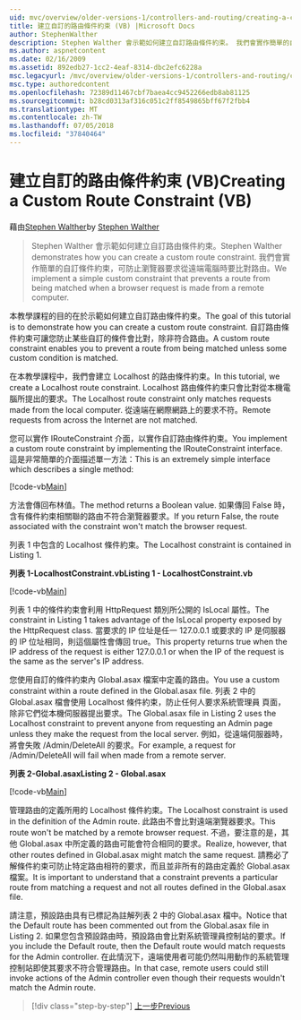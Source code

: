 ```yaml
---
uid: mvc/overview/older-versions-1/controllers-and-routing/creating-a-custom-route-constraint-vb
title: 建立自訂的路由條件約束 (VB) |Microsoft Docs
author: StephenWalther
description: Stephen Walther 會示範如何建立自訂路由條件約束。 我們會實作簡單的自訂條件約束可以防止路由比對 w...
ms.author: aspnetcontent
ms.date: 02/16/2009
ms.assetid: 892edb27-1cc2-4eaf-8314-dbc2efc6228a
msc.legacyurl: /mvc/overview/older-versions-1/controllers-and-routing/creating-a-custom-route-constraint-vb
msc.type: authoredcontent
ms.openlocfilehash: 72389d11467cbf7baea4cc9452266edb8ab81125
ms.sourcegitcommit: b28cd0313af316c051c2ff8549865bff67f2fbb4
ms.translationtype: MT
ms.contentlocale: zh-TW
ms.lasthandoff: 07/05/2018
ms.locfileid: "37840464"
---
```

<a name="creating-a-custom-route-constraint-vb"></a><span data-ttu-id="be97a-104">建立自訂的路由條件約束 (VB)</span><span class="sxs-lookup"><span data-stu-id="be97a-104">Creating a Custom Route Constraint (VB)</span></span>
====================
<span data-ttu-id="be97a-105">藉由[Stephen Walther](https://github.com/StephenWalther)</span><span class="sxs-lookup"><span data-stu-id="be97a-105">by [Stephen Walther](https://github.com/StephenWalther)</span></span>

> <span data-ttu-id="be97a-106">Stephen Walther 會示範如何建立自訂路由條件約束。</span><span class="sxs-lookup"><span data-stu-id="be97a-106">Stephen Walther demonstrates how you can create a custom route constraint.</span></span> <span data-ttu-id="be97a-107">我們會實作簡單的自訂條件約束，可防止瀏覽器要求從遠端電腦時要比對路由。</span><span class="sxs-lookup"><span data-stu-id="be97a-107">We implement a simple custom constraint that prevents a route from being matched when a browser request is made from a remote computer.</span></span>


<span data-ttu-id="be97a-108">本教學課程的目的在於示範如何建立自訂路由條件約束。</span><span class="sxs-lookup"><span data-stu-id="be97a-108">The goal of this tutorial is to demonstrate how you can create a custom route constraint.</span></span> <span data-ttu-id="be97a-109">自訂路由條件約束可讓您防止某些自訂的條件會比對，除非符合路由。</span><span class="sxs-lookup"><span data-stu-id="be97a-109">A custom route constraint enables you to prevent a route from being matched unless some custom condition is matched.</span></span>

<span data-ttu-id="be97a-110">在本教學課程中，我們會建立 Localhost 的路由條件約束。</span><span class="sxs-lookup"><span data-stu-id="be97a-110">In this tutorial, we create a Localhost route constraint.</span></span> <span data-ttu-id="be97a-111">Localhost 路由條件約束只會比對從本機電腦所提出的要求。</span><span class="sxs-lookup"><span data-stu-id="be97a-111">The Localhost route constraint only matches requests made from the local computer.</span></span> <span data-ttu-id="be97a-112">從遠端在網際網路上的要求不符。</span><span class="sxs-lookup"><span data-stu-id="be97a-112">Remote requests from across the Internet are not matched.</span></span>

<span data-ttu-id="be97a-113">您可以實作 IRouteConstraint 介面，以實作自訂路由條件約束。</span><span class="sxs-lookup"><span data-stu-id="be97a-113">You implement a custom route constraint by implementing the IRouteConstraint interface.</span></span> <span data-ttu-id="be97a-114">這是非常簡單的介面描述單一方法：</span><span class="sxs-lookup"><span data-stu-id="be97a-114">This is an extremely simple interface which describes a single method:</span></span>

[!code-vb[Main](creating-a-custom-route-constraint-vb/samples/sample1.vb)]

<span data-ttu-id="be97a-115">方法會傳回布林值。</span><span class="sxs-lookup"><span data-stu-id="be97a-115">The method returns a Boolean value.</span></span> <span data-ttu-id="be97a-116">如果傳回 False 時，含有條件約束相關聯的路由不符合瀏覽器要求。</span><span class="sxs-lookup"><span data-stu-id="be97a-116">If you return False, the route associated with the constraint won't match the browser request.</span></span>

<span data-ttu-id="be97a-117">列表 1 中包含的 Localhost 條件約束。</span><span class="sxs-lookup"><span data-stu-id="be97a-117">The Localhost constraint is contained in Listing 1.</span></span>

<span data-ttu-id="be97a-118">**列表 1-LocalhostConstraint.vb**</span><span class="sxs-lookup"><span data-stu-id="be97a-118">**Listing 1 - LocalhostConstraint.vb**</span></span>

[!code-vb[Main](creating-a-custom-route-constraint-vb/samples/sample2.vb)]

<span data-ttu-id="be97a-119">列表 1 中的條件約束會利用 HttpRequest 類別所公開的 IsLocal 屬性。</span><span class="sxs-lookup"><span data-stu-id="be97a-119">The constraint in Listing 1 takes advantage of the IsLocal property exposed by the HttpRequest class.</span></span> <span data-ttu-id="be97a-120">當要求的 IP 位址是任一 127.0.0.1 或要求的 IP 是伺服器的 IP 位址相同，則這個屬性會傳回 true。</span><span class="sxs-lookup"><span data-stu-id="be97a-120">This property returns true when the IP address of the request is either 127.0.0.1 or when the IP of the request is the same as the server's IP address.</span></span>

<span data-ttu-id="be97a-121">您使用自訂的條件約束內 Global.asax 檔案中定義的路由。</span><span class="sxs-lookup"><span data-stu-id="be97a-121">You use a custom constraint within a route defined in the Global.asax file.</span></span> <span data-ttu-id="be97a-122">列表 2 中的 Global.asax 檔會使用 Localhost 條件約束，防止任何人要求系統管理員 頁面，除非它們從本機伺服器提出要求。</span><span class="sxs-lookup"><span data-stu-id="be97a-122">The Global.asax file in Listing 2 uses the Localhost constraint to prevent anyone from requesting an Admin page unless they make the request from the local server.</span></span> <span data-ttu-id="be97a-123">例如，從遠端伺服器時，將會失敗 /Admin/DeleteAll 的要求。</span><span class="sxs-lookup"><span data-stu-id="be97a-123">For example, a request for /Admin/DeleteAll will fail when made from a remote server.</span></span>

<span data-ttu-id="be97a-124">**列表 2-Global.asax**</span><span class="sxs-lookup"><span data-stu-id="be97a-124">**Listing 2 - Global.asax**</span></span>

[!code-vb[Main](creating-a-custom-route-constraint-vb/samples/sample3.vb)]

<span data-ttu-id="be97a-125">管理路由的定義所用的 Localhost 條件約束。</span><span class="sxs-lookup"><span data-stu-id="be97a-125">The Localhost constraint is used in the definition of the Admin route.</span></span> <span data-ttu-id="be97a-126">此路由不會比對遠端瀏覽器要求。</span><span class="sxs-lookup"><span data-stu-id="be97a-126">This route won't be matched by a remote browser request.</span></span> <span data-ttu-id="be97a-127">不過，要注意的是，其他 Global.asax 中所定義的路由可能會符合相同的要求。</span><span class="sxs-lookup"><span data-stu-id="be97a-127">Realize, however, that other routes defined in Global.asax might match the same request.</span></span> <span data-ttu-id="be97a-128">請務必了解條件約束可防止特定路由相符的要求，而且並非所有的路由定義於 Global.asax 檔案。</span><span class="sxs-lookup"><span data-stu-id="be97a-128">It is important to understand that a constraint prevents a particular route from matching a request and not all routes defined in the Global.asax file.</span></span>

<span data-ttu-id="be97a-129">請注意，預設路由具有已標記為註解列表 2 中的 Global.asax 檔中。</span><span class="sxs-lookup"><span data-stu-id="be97a-129">Notice that the Default route has been commented out from the Global.asax file in Listing 2.</span></span> <span data-ttu-id="be97a-130">如果您包含預設路由時，預設路由會比對系統管理員控制站的要求。</span><span class="sxs-lookup"><span data-stu-id="be97a-130">If you include the Default route, then the Default route would match requests for the Admin controller.</span></span> <span data-ttu-id="be97a-131">在此情況下，遠端使用者可能仍然叫用動作的系統管理控制站即使其要求不符合管理路由。</span><span class="sxs-lookup"><span data-stu-id="be97a-131">In that case, remote users could still invoke actions of the Admin controller even though their requests wouldn't match the Admin route.</span></span>

> [!div class="step-by-step"]
> [<span data-ttu-id="be97a-132">上一步</span><span class="sxs-lookup"><span data-stu-id="be97a-132">Previous</span></span>](creating-a-route-constraint-vb.md)
